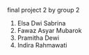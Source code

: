 final project 2 by group 2
1. Elsa Dwi Sabrina
2. Fawaz Asyar Mubarok
3. Pramitha Dewi
4. Indira Rahmawati